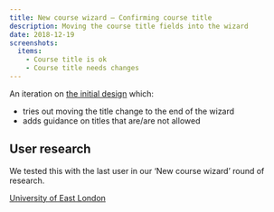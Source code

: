 ```yaml
---
title: New course wizard – Confirming course title
description: Moving the course title fields into the wizard
date: 2018-12-19
screenshots:
  items:
    - Course title is ok
    - Course title needs changes
---
```


An iteration on [the initial design](/publish-teacher-training-courses/new-course-2#customise-title) which:

- tries out moving the title change to the end of the wizard
- adds guidance on titles that are/are not allowed

## User research

We tested this with the last user in our ‘New course wizard’ round of research.

[University of East London](https://lookback.io/watch/8X5QYCPob8XmSAtbw)
